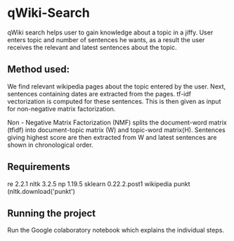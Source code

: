 # qWiki-Search

qWiki search helps user to gain knowledge about a topic in a jiffy. User enters topic and number of sentences he wants, as a result the user receives the relevant and latest sentences about the topic.

## Method used:

We find relevant wikipedia pages about the topic entered by the user. Next, sentences containing dates are extracted from the pages. tf-idf vectorization is computed for these sentences. This is then given as input for non-negative matrix factorization. 

Non - Negative Matrix Factorization (NMF) splits the document-word matrix (tfidf) into document-topic matrix (W) and topic-word matrix(H). Sentences giving highest score are then extracted from W and latest sentences are shown in chronological order.

## Requirements
re 2.2.1
nltk 3.2.5
np 1.19.5
sklearn 0.22.2.post1
wikipedia
punkt (nltk.download('punkt')

## Running the project
Run the Google colaboratory notebook which explains the individual steps.
